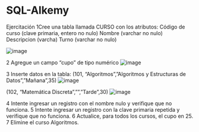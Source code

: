 # SQL-Alkemy

Ejercitación
1Cree una tabla llamada CURSO con los atributos:
Código de curso (clave primaria, entero no nulo)
Nombre (varchar no nulo)
Descripcion (varcha)
Turno (varchar no nulo)

![image](https://user-images.githubusercontent.com/75990840/148610670-fe491074-87b3-4a0c-998d-d158ea8cd2c6.png)

2 Agregue un campo “cupo” de tipo numérico
![image](https://user-images.githubusercontent.com/75990840/148612956-37a56bb2-dc86-40dd-b2ef-2322f866d2ee.png)


3 Inserte datos en la tabla:
(101, “Algoritmos”,”Algoritmos y Estructuras de Datos”,”Mañana”,35)
![image](https://user-images.githubusercontent.com/75990840/148647716-15b1d8be-4559-4270-a173-ad591362bbfc.png)

(102, “Matemática Discreta”,””,”Tarde”,30)
![image](https://user-images.githubusercontent.com/75990840/148647747-e323f2af-3901-4611-8b31-d4148d24f8a9.png)


4 Intente ingresar un registro con el nombre nulo y verifique que no funciona.
5 Intente ingresar un registro con la clave primaria repetida y verifique que no funciona.
6 Actualice, para todos los cursos, el cupo en 25.
7 Elimine el curso Algoritmos.



